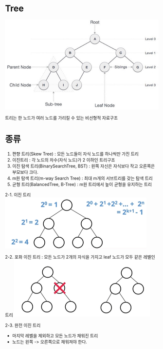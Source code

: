 # Tree

![](img/R1280x0-1.png)

트리는 한 노드가 여러 노드를 가리킬 수 있는 비선형적 자료구조


# 종류
1. 편향 트리(Skew Tree) : 모든 노드들이 자식 노드를 하나씩만 가진 트리
2. 이진트리 : 각 노드의 차수(자식 노드)가 2 이하인 트리구조
3. 이진 탐색 트리(BinarySearchTree, BST) : 왼쪽 자신은 자식보다 작고 오른쪽은 부모보다 크다.
4. m원 탐색 트리(m-way Search Tree) : 최대 m개의 서브트리를 갖는 탐색 트리 
5. 균형 트리(BalancedTree, B-Tree) : m원 트리에서 높이 균형을 유지하는 트리

2-1. 이진 트리
![](img/R1280x0-3.png)

2-2. 포화 이진 트리 : 모든 노드가 2개의 자식을 가지고 leaf 노드가 모두 같은 레벨인 트리
![](img/R1280x0-4.png)

2-3. 완전 이진 트리
- 마지막 레벨을 제외하고 모든 노드가 채워진 트리
- 노드는 왼쪽 -> 오른쪽으로 채워져야 한다.